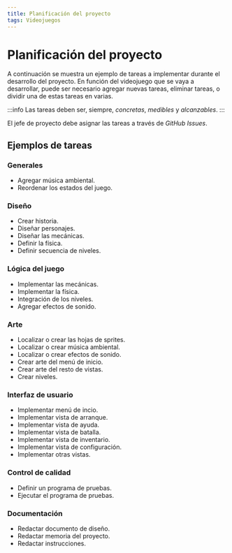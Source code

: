 ```yaml
---
title: Planificación del proyecto
tags: Videojuegos
---
```


# Planificación del proyecto

A continuación se muestra un ejemplo de tareas a implementar durante el desarrollo del proyecto. En función del videojuego que se vaya a desarrollar, puede ser necesario agregar nuevas tareas, eliminar tareas, o dividir una de estas tareas en varias.

:::info
Las tareas deben ser, siempre, *concretas*, *medibles* y *alcanzables*.
:::

El jefe de proyecto debe asignar las tareas a través de *GitHub Issues*.

## Ejemplos de tareas

### Generales
- Agregar música ambiental.
- Reordenar los estados del juego.
### Diseño
- Crear historia.
- Diseñar personajes.
- Diseñar las mecánicas.
- Definir la física.
- Definir secuencia de niveles.
### Lógica del juego
- Implementar las mecánicas.
- Implementar la física.
- Integración de los niveles.
- Agregar efectos de sonido.
### Arte
- Localizar o crear las hojas de sprites.
- Localizar o crear música ambiental.
- Localizar o crear efectos de sonido.
- Crear arte del menú de inicio.
- Crear arte del resto de vistas.
- Crear niveles.
### Interfaz de usuario
- Implementar menú de incio.
- Implementar vista de arranque.
- Implementar vista de ayuda.
- Implementar vista de batalla.
- Implementar vista de inventario.
- Implementar vista de configuración.
- Implementar otras vistas.
### Control de calidad
- Definir un programa de pruebas.
- Ejecutar el programa de pruebas.
### Documentación
- Redactar documento de diseño.
- Redactar memoria del proyecto.
- Redactar instrucciones.
